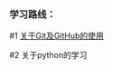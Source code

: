 ### 学习路线：
#1 [关于Git及GitHub的使用](https://github.com/l399989567/Learning-Road/blob/main/Git%E5%8F%8AGitHub%E5%AD%A6%E4%B9%A0%E8%AE%B0%E5%BD%95.md)
  
#2 关于python的学习
